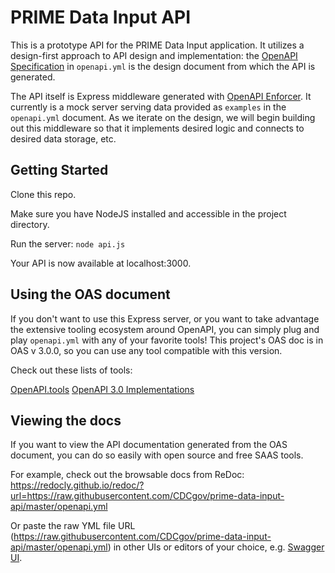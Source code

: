 # PRIME Data Input API

This is a prototype API for the PRIME Data Input application. It utilizes a design-first approach to API design and implementation: the [OpenAPI Specification](https://www.openapis.org/) in `openapi.yml` is the design document from which the API is generated. 

The API itself is Express middleware generated with [OpenAPI Enforcer](https://github.com/byu-oit/openapi-enforcer). It currently is a mock server serving data provided as `examples` in the `openapi.yml` document. As we iterate on the design, we will begin building out this middleware so that it implements desired logic and connects to desired data storage, etc.

## Getting Started

Clone this repo. 

Make sure you have NodeJS installed and accessible in the project directory.

Run the server: `node api.js`

Your API is now available at localhost:3000.

## Using the OAS document

If you don't want to use this Express server, or you want to take advantage the extensive tooling ecosystem around OpenAPI, you can simply plug and play `openapi.yml` with any of your favorite tools! This project's OAS doc is in OAS v 3.0.0, so you can use any tool compatible with this version.

Check out these lists of tools:

[OpenAPI.tools](https://openapi.tools/)
[OpenAPI 3.0 Implementations](https://github.com/OAI/OpenAPI-Specification/blob/master/IMPLEMENTATIONS.md)

## Viewing the docs

If you want to view the API documentation generated from the OAS document, you can do so easily with open source and free SAAS tools.

For example, check out the browsable docs from ReDoc: https://redocly.github.io/redoc/?url=https://raw.githubusercontent.com/CDCgov/prime-data-input-api/master/openapi.yml

Or paste the raw YML file URL (https://raw.githubusercontent.com/CDCgov/prime-data-input-api/master/openapi.yml) in other UIs or editors of your choice, e.g. [Swagger UI](https://petstore.swagger.io/).
